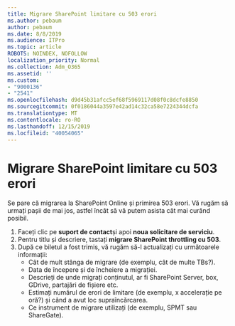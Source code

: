 ```yaml
---
title: Migrare SharePoint limitare cu 503 erori
ms.author: pebaum
author: pebaum
ms.date: 8/8/2019
ms.audience: ITPro
ms.topic: article
ROBOTS: NOINDEX, NOFOLLOW
localization_priority: Normal
ms.collection: Adm_O365
ms.assetid: ''
ms.custom:
- "9000136"
- "2541"
ms.openlocfilehash: d9d45b31afcc5ef68f5969117d08f0c8dcfe8850
ms.sourcegitcommit: 0f0186044a3597e42ad14c32ca58e7224344dcfa
ms.translationtype: MT
ms.contentlocale: ro-RO
ms.lasthandoff: 12/15/2019
ms.locfileid: "40054065"
---
```

# <a name="sharepoint-migration-throttling-with-503-errors"></a>Migrare SharePoint limitare cu 503 erori

Se pare că migrarea la SharePoint Online și primirea 503 erori. Vă rugăm să urmați pașii de mai jos, astfel încât să vă putem asista cât mai curând posibil. 

1. Faceți clic pe **suport de contact**și apoi **noua solicitare de serviciu**.
2. Pentru titlu și descriere, tastați **migrare SharePoint throttling cu 503**.
3. După ce biletul a fost trimis, vă rugăm să-l actualizați cu următoarele informații:
    - Cât de mult stânga de migrare (de exemplu, cât de multe TBs?).
    - Data de începere și de încheiere a migrației.
    - Descrieți de unde migrați conținutul, ar fi SharePoint Server, box, GDrive, partajări de fișiere etc.
    - Estimați numărul de erori de limitare (de exemplu, x accelerație pe oră?) și când a avut loc supraîncărcarea.
    - Ce instrument de migrare utilizați (de exemplu, SPMT sau ShareGate).


